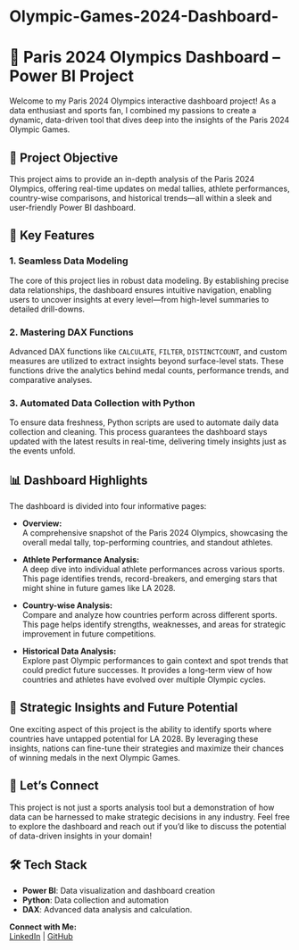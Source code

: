 # Olympic-Games-2024-Dashboard-
# 🥇 Paris 2024 Olympics Dashboard – Power BI Project

Welcome to my Paris 2024 Olympics interactive dashboard project! As a data enthusiast and sports fan, I combined my passions to create a dynamic, data-driven tool that dives deep into the insights of the Paris 2024 Olympic Games.

## 🎯 Project Objective
This project aims to provide an in-depth analysis of the Paris 2024 Olympics, offering real-time updates on medal tallies, athlete performances, country-wise comparisons, and historical trends—all within a sleek and user-friendly Power BI dashboard.

## 🔑 Key Features

### 1. **Seamless Data Modeling**  
The core of this project lies in robust data modeling. By establishing precise data relationships, the dashboard ensures intuitive navigation, enabling users to uncover insights at every level—from high-level summaries to detailed drill-downs.

### 2. **Mastering DAX Functions**  
Advanced DAX functions like `CALCULATE`, `FILTER`, `DISTINCTCOUNT`, and custom measures are utilized to extract insights beyond surface-level stats. These functions drive the analytics behind medal counts, performance trends, and comparative analyses.

### 3. **Automated Data Collection with Python**  
To ensure data freshness, Python scripts are used to automate daily data collection and cleaning. This process guarantees the dashboard stays updated with the latest results in real-time, delivering timely insights just as the events unfold.

## 📊 Dashboard Highlights

The dashboard is divided into four informative pages:

- **Overview:**  
  A comprehensive snapshot of the Paris 2024 Olympics, showcasing the overall medal tally, top-performing countries, and standout athletes.

- **Athlete Performance Analysis:**  
  A deep dive into individual athlete performances across various sports. This page identifies trends, record-breakers, and emerging stars that might shine in future games like LA 2028.

- **Country-wise Analysis:**  
  Compare and analyze how countries perform across different sports. This page helps identify strengths, weaknesses, and areas for strategic improvement in future competitions.

- **Historical Data Analysis:**  
  Explore past Olympic performances to gain context and spot trends that could predict future successes. It provides a long-term view of how countries and athletes have evolved over multiple Olympic cycles.

## 🚀 Strategic Insights and Future Potential
One exciting aspect of this project is the ability to identify sports where countries have untapped potential for LA 2028. By leveraging these insights, nations can fine-tune their strategies and maximize their chances of winning medals in the next Olympic Games.

## 💬 Let’s Connect
This project is not just a sports analysis tool but a demonstration of how data can be harnessed to make strategic decisions in any industry. Feel free to explore the dashboard and reach out if you’d like to discuss the potential of data-driven insights in your domain!

## 🛠️ Tech Stack
- **Power BI**: Data visualization and dashboard creation
- **Python**: Data collection and automation
- **DAX**: Advanced data analysis and calculation.

**Connect with Me:**  
[LinkedIn](https://www.linkedin.com/in/amansharma270) | [GitHub](https://github.com/Maveaman)

